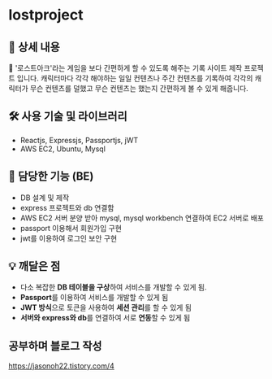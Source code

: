 # lostproject
## 📖 상세 내용

<aside>
💫 '로스트아크'라는 게임을 보다 간편하게 할 수 있도록 해주는 기록 사이트 제작 프로젝트 입니다.  캐릭터마다 각각 해야하는 일일 컨텐츠나 주간 컨텐츠를 기록하여 각각의 캐릭터가 무슨 컨텐츠를 덜했고 무슨 컨텐츠는 했는지 간편하게 볼 수 있게 해줍니다.

</aside>

## 🛠️ 사용 기술 및 라이브러리

- Reactjs, Expressjs, Passportjs, jWT
- AWS EC2, Ubuntu, Mysql

## 📌 담당한 기능 (BE)

- DB 설계 및 제작
- express 프로젝트와 db 연결함
- AWS EC2 서버 분양 받아 mysql, mysql workbench 연결하여 EC2 서버로 배포
- passport 이용해서 회원가입 구현
- jwt를 이용하여 로그인 보안 구현

## 💡 깨달은 점

- 다소 복잡한 **DB 테이블을 구상**하여 서비스를 개발할 수 있게 됨.
- **Passport**를 이용하여 서비스를 개발할 수 있게 됨
- **JWT 방식**으로 토큰을 사용하여 **세션 관리**를 할 수 있게 됨
- **서버와 express와 db**를 연결하여 서로 **연동**할 수 있게 됨

## 공부하며 블로그 작성
https://jasonoh22.tistory.com/4
